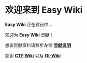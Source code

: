 # 欢迎来到 **Easy Wiki**

**Easy Wiki** 正在建设中...

欢迎为 **Easy Wiki** 贡献！

想要贡献资料请移步左侧 [**贡献说明**](/intro/push/)

感谢 [**CTF Wiki**](https://ctf-wiki.github.io/ctf-wiki/) 以及 [**OI-Wiki**](https://oi-wiki.org/)
